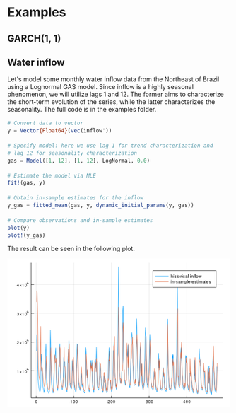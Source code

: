 # Examples

## GARCH(1, 1)

## Water inflow

Let's model some monthly water inflow data from the Northeast of Brazil using a Lognormal GAS model. Since inflow is a highly seasonal phenomenon, we will utilize lags 1 and 12. The former aims to characterize the short-term evolution of the series, while the latter characterizes the seasonality. The full code is in the examples folder.

```julia
# Convert data to vector
y = Vector{Float64}(vec(inflow'))

# Specify model: here we use lag 1 for trend characterization and 
# lag 12 for seasonality characterization
gas = Model([1, 12], [1, 12], LogNormal, 0.0)

# Estimate the model via MLE
fit!(gas, y)

# Obtain in-sample estimates for the inflow
y_gas = fitted_mean(gas, y, dynamic_initial_params(y, gas))

# Compare observations and in-sample estimates
plot(y)
plot!(y_gas)
```

The result can be seen in the following plot.

![Historical inflow data vs. in-sample estimates](./assets/inflow_lognormal.png)